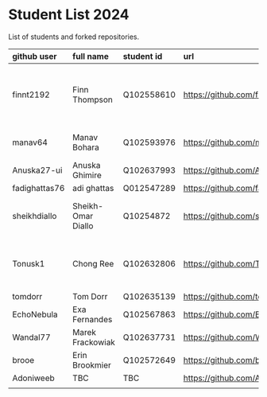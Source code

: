 # Student List 2024

List of students and forked repositories.

|github user| full name | student id | url| progress |
|:----------|:-----------|:-----------|:----|:----
|finnt2192| Finn Thompson |	Q102558610   |  https://github.com/finnt2192/COM304_FOUNDATION_1  | some prior experience , no notes 8/10 <br>nothing 19/11/2024   |
| manav64 | Manav Bohara | Q102593976   | https://github.com/manav64/COM304_FOUNDATION_1 |none 8/10 <br>nothing 19/11/2024    |
|Anuska27-ui| Anuska Ghimire |Q102637993   |https://github.com/Anuska27-ui/COM304_FOUNDATION_1 |none 8/10    |
|fadighattas76| adi ghattas |	Q012547289   | https://github.com/fadighattas76/COM304_FOUNDATION_1  | none 8/10   |
|sheikhdiallo   | Sheikh-Omar Diallo |	Q10254872   |  https://github.com/sheikhdiallo/COM304_FOUNDATION_1 | no prior experience, some notes 8/10   |
| Tonusk1  | Chong Ree| Q102632806   | https://github.com/Tonusk1/COM304_FOUNDATION_1  | prior experience but no further notes 8/10    |
| tomdorr  | Tom Dorr | 	Q102635139    | https://github.com/tomdorr/COM304_FOUNDATION_1 | none 8/10   |
| EchoNebula  | Exa Fernandes |	Q102567863    | https://github.com/EchoNebula/COM304_FOUNDATION_1  |none 8/10    |
| Wandal77  |  Marek Frackowiak | 	Q102637731    |https://github.com/Wandal77/COM304_FOUNDATION_1 | none 8/10   |
| brooe   |Erin Brookmier    | Q102572649   | https://github.com/brooe/COM304  | some notes 8/10   |
|Adoniweeb    | TBC   | TBC   | https://github.com/Adoniweeb/COM304_FOUNDATION_1/tree/main  |  none 8/10  |
|   |    |    |   |    |
